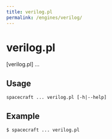 ```yaml
---
title: verilog.pl
permalink: /engines/verilog/
---
```

[{{page.title}}]: {{site.engine_baseurl}}/{{page.title}}


verilog.pl
===========

[verilog.pl] ...


Usage
-----

```
spacecraft ... verilog.pl [-h|--help]
```


Example
-------

```
$ spacecraft ... verilog.pl
```
